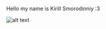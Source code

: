 Hello my name is Kirill Smorodinniy :3

![alt text](https://images-wixmp-ed30a86b8c4ca887773594c2.wixmp.com/f/da734234-af71-4339-b113-11e4eb04864c/d83nmo1-bbab38fb-8277-4739-af48-bd283631d448.png/v1/fill/w_1032,h_774,q_80,strp/my_first_art_in_photoshop_by_michaelheikkinen_d83nmo1-fullview.jpg?token=eyJ0eXAiOiJKV1QiLCJhbGciOiJIUzI1NiJ9.eyJzdWIiOiJ1cm46YXBwOjdlMGQxODg5ODIyNjQzNzNhNWYwZDQxNWVhMGQyNmUwIiwiaXNzIjoidXJuOmFwcDo3ZTBkMTg4OTgyMjY0MzczYTVmMGQ0MTVlYTBkMjZlMCIsIm9iaiI6W1t7ImhlaWdodCI6Ijw9Nzc0IiwicGF0aCI6IlwvZlwvZGE3MzQyMzQtYWY3MS00MzM5LWIxMTMtMTFlNGViMDQ4NjRjXC9kODNubW8xLWJiYWIzOGZiLTgyNzctNDczOS1hZjQ4LWJkMjgzNjMxZDQ0OC5wbmciLCJ3aWR0aCI6Ijw9MTAzMiJ9XV0sImF1ZCI6WyJ1cm46c2VydmljZTppbWFnZS5vcGVyYXRpb25zIl19.SXMnBudDrhUtavnSU1CxuHIJP4Yi35-kpmIFw6bOs80)
